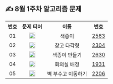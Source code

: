 ## ✍ 8월 1주차 알고리즘 문제

<table align="center">
  <tr>
    <th align="center">번호</th>
    <th align="center">문제 티어</th>
    <th align="center">이름</th>
    <th align="center">번호</th>
  </tr>
  <tr>
    <td align="center">01</td>
    <td align="center">
      <a href="https://www.acmicpc.net/problem/2563"><img src="https://d2gd6pc034wcta.cloudfront.net/tier/5.svg" class="solvedac-tier" width=20px></a>
    </td>
    <td align="center">색종이</td>
    <td align="center"><a href="https://www.acmicpc.net/problem/2563">2563</td>
  </tr>
  <tr>
    <td align="center">02</td>
    <td align="center">
      <a href="https://www.acmicpc.net/problem/2304"><img src="https://d2gd6pc034wcta.cloudfront.net/tier/8.svg" class="solvedac-tier" width=20px></a>
    </td>
    <td align="center">창고 다각형</td>
    <td align="center"><a href="https://www.acmicpc.net/problem/2304">2304</td>
  </tr>
  <tr>
    <td align="center">03</td>
    <td align="center">
      <a href="https://www.acmicpc.net/problem/2630"><img src="https://d2gd6pc034wcta.cloudfront.net/tier/9.svg" class="solvedac-tier" width=20px></a>
    </td>
    <td align="center">색종이 만들기</td>
    <td align="center"><a href="https://www.acmicpc.net/problem/2630">2630</td>
  </tr>
  <tr>
    <td align="center">04</td>
    <td align="center">
      <a href="https://www.acmicpc.net/problem/1931"><img src="https://d2gd6pc034wcta.cloudfront.net/tier/10.svg" class="solvedac-tier" width=20px></a>
    </td>
    <td align="center">회의실 배정</td>
    <td align="center"><a href="https://www.acmicpc.net/problem/1931">1931</td>
  </tr>
  <tr>
    <td align="center">05</td>
    <td align="center">
      <a href="https://www.acmicpc.net/problem/2206"><img src="https://d2gd6pc034wcta.cloudfront.net/tier/12.svg" class="solvedac-tier" width=20px></a>
    </td>
    <td align="center">벽 부수고 이동하기</td>
    <td align="center"><a href="https://www.acmicpc.net/problem/2206">2206</td>
  </tr>
</table>
